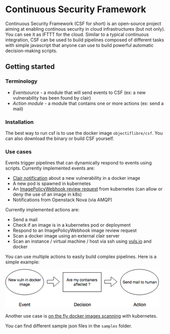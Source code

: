 # Continuous Security Framework


Continuous Security Framework (CSF for short) is an open-source project aiming at enabling continous security in cloud infrastructures (but not only).
You can see it as IFTTT for the cloud. Similar to a typical continuous integration, CSF can be used to build pipelines composed of different tasks
with simple javascript that anyone can use to build powerful automatic decision-making scripts.

## Getting started

### Terminology

 - *Eventsource* - a module that will send events to CSF (ex: a new vulnerability has been found by clair)
 - *Action module* - a module that contains one or more actions (ex: send a mail)

### Installation

The best way to run csf is to use the docker image `objectiflibre/csf`. You can also download the binary or build CSF yourself.

### Use cases

Events trigger pipelines that can dynamically respond to events using scripts. Currently implemented events are:

- [Clair notification](https://github.com/coreos/clair) about a new vulnerability in a docker image
- A new pod is spawned in kubernetes
- An [ImagePolicyWebhook review request](https://kubernetes.io/docs/reference/access-authn-authz/admission-controllers/#what-does-each-admission-controller-do) from kubernetes (can allow or deny the use of an image in k8s)
- Notifications from Openstack Nova (via AMQP)

Currently implemented actions are:

- Send a mail
- Check if an image is in a kubernetes pod or deployment
- Respond to an ImagePolicyWebhook image review request
- Scan a docker image using an external clair server
- Scan an instance / virtual machine / host via ssh using [vuls.io](https://vuls.io) and docker

You can use multiple actions to easily build complex pipelines. Here is a simple example:

![example](https://raw.githubusercontent.com/ObjectifLibre/csf/master/docs/csf_example.png)

Another use case is [on the fly docker images scanning](https://github.com/ObjectifLibre/csf/blob/master/docs/k8s_imagereviewWebhook_clair.md) with kubernetes.

You can find different sample json files in the `samples` folder.
